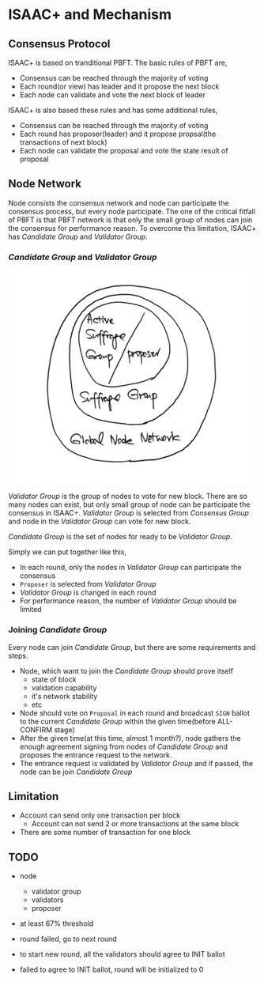 # ISAAC+ and Mechanism

## Consensus Protocol

ISAAC+ is based on tranditional PBFT. The basic rules of PBFT are,

* Consensus can be reached through the majority of voting
* Each round(or view) has leader and it propose the next block
* Each node can validate and vote the next block of leader

ISAAC+ is also based these rules and has some additional rules,

* Consensus can be reached through the majority of voting
* Each round has proposer(leader) and it propose propsal(the transactions of next block)
* Each node can validate the proposal and vote the state result of proposal

## Node Network

Node consists the consensus network and node can participate the consensus process, but every node participate. The one of the critical fitfall of PBFT is that PBFT network is that only the small group of nodes can join the consensus for performance reason. To overcome this limitation, ISAAC+ has *Candidate Group* and *Validator Group*.

### *Candidate Group* and *Validator Group*

![Network Groups](./images/network-groups.png "Network Groups in ISAAC+")

*Validator Group* is the group of nodes to vote for new block. There are so many nodes can exist, but only small group of node can be participate the consensus in ISAAC+. *Validator Group* is selected from *Consensus Group* and node in the *Validator Group* can vote for new block.

*Candidate Group* is the set of nodes for ready to be *Validator Group*.

Simply we can put together like this,

* In each round, only the nodes in *Validator Group* can participate the consensus
* `Proposer` is selected from *Validator Group*
* *Validator Group* is changed in each round
* For performance reason, the number of *Validator Group* should be limited

### Joining *Candidate Group*

Every node can join *Candidate Group*, but there are some requirements and steps.

* Node, which want to join the *Candidate Group* should prove itself
    - state of block
    - validation capability
    - it's network stability
    - etc
* Node should vote on `Proposal` in each round and broadcast `SIGN` ballot to the current *Candidate Group* within the given time(before ALL-CONFIRM stage)
* After the given time(at this time, almost 1 month?), node gathers the enough agreement signing from nodes of *Candidate Group* and proposes the entrance request to the network.
* The entrance request is validated by *Validator Group* and if passed, the node can be join *Candidate Group*


## Limitation

* Account can send only one transaction per block
    - Account can not send 2 or more transactions at the same block
* There are some number of transaction for one block


## TODO

* node
    * validator group
    * validators
    * proposer

* at least 67% threshold
* round failed, go to next round
* to start new round, all the validators should agree to INIT ballot
* failed to agree to INIT ballot, round will be initialized to 0
